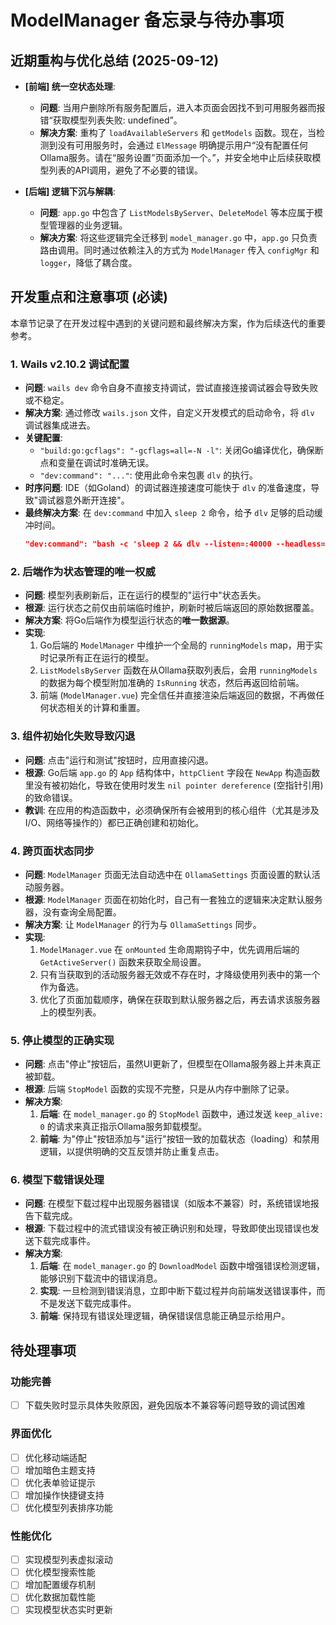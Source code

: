 # ModelManager 备忘录与待办事项

## 近期重构与优化总结 (2025-09-12)

- **[前端] 统一空状态处理**:
  - **问题**: 当用户删除所有服务配置后，进入本页面会因找不到可用服务器而报错“获取模型列表失败: undefined”。
  - **解决方案**: 重构了 `loadAvailableServers` 和 `getModels` 函数。现在，当检测到没有可用服务时，会通过 `ElMessage` 明确提示用户“没有配置任何Ollama服务。请在“服务设置”页面添加一个。”，并安全地中止后续获取模型列表的API调用，避免了不必要的错误。

- **[后端] 逻辑下沉与解耦**:
  - **问题**: `app.go` 中包含了 `ListModelsByServer`、`DeleteModel` 等本应属于模型管理器的业务逻辑。
  - **解决方案**: 将这些逻辑完全迁移到 `model_manager.go` 中，`app.go` 只负责路由调用。同时通过依赖注入的方式为 `ModelManager` 传入 `configMgr` 和 `logger`，降低了耦合度。

## 开发重点和注意事项 (必读)

本章节记录了在开发过程中遇到的关键问题和最终解决方案，作为后续迭代的重要参考。

### 1. Wails v2.10.2 调试配置

- **问题**: `wails dev` 命令自身不直接支持调试，尝试直接连接调试器会导致失败或不稳定。
- **解决方案**: 通过修改 `wails.json` 文件，自定义开发模式的启动命令，将 `dlv` 调试器集成进去。
- **关键配置**:
  - `"build:go:gcflags": "-gcflags=all=-N -l"`: 关闭Go编译优化，确保断点和变量在调试时准确无误。
  - `"dev:command": "..."`: 使用此命令来包裹 `dlv` 的执行。
- **时序问题**: IDE（如Goland）的调试器连接速度可能快于 `dlv` 的准备速度，导致"调试器意外断开连接"。
- **最终解决方案**: 在 `dev:command` 中加入 `sleep 2` 命令，给予 `dlv` 足够的启动缓冲时间。
  ```json
  "dev:command": "bash -c 'sleep 2 && dlv --listen=:40000 --headless=true --api-version=2 --accept-multiclient exec ./build/bin/ollama'"
  ```

### 2. 后端作为状态管理的唯一权威

- **问题**: 模型列表刷新后，正在运行的模型的"运行中"状态丢失。
- **根源**: 运行状态之前仅由前端临时维护，刷新时被后端返回的原始数据覆盖。
- **解决方案**: 将Go后端作为模型运行状态的**唯一数据源**。
- **实现**: 
  1. Go后端的 `ModelManager` 中维护一个全局的 `runningModels` map，用于实时记录所有正在运行的模型。
  2. `ListModelsByServer` 函数在从Ollama获取列表后，会用 `runningModels` 的数据为每个模型附加准确的 `IsRunning` 状态，然后再返回给前端。
  3. 前端 (`ModelManager.vue`) 完全信任并直接渲染后端返回的数据，不再做任何状态相关的计算和重置。

### 3. 组件初始化失败导致闪退

- **问题**: 点击"运行和测试"按钮时，应用直接闪退。
- **根源**: Go后端 `app.go` 的 `App` 结构体中，`httpClient` 字段在 `NewApp` 构造函数里没有被初始化，导致在使用时发生 `nil pointer dereference` (空指针引用) 的致命错误。
- **教训**: 在应用的构造函数中，必须确保所有会被用到的核心组件（尤其是涉及I/O、网络等操作的）都已正确创建和初始化。

### 4. 跨页面状态同步

- **问题**: `ModelManager` 页面无法自动选中在 `OllamaSettings` 页面设置的默认活动服务器。
- **根源**: `ModelManager` 页面在初始化时，自己有一套独立的逻辑来决定默认服务器，没有查询全局配置。
- **解决方案**: 让 `ModelManager` 的行为与 `OllamaSettings` 同步。
- **实现**:
  1. `ModelManager.vue` 在 `onMounted` 生命周期钩子中，优先调用后端的 `GetActiveServer()` 函数来获取全局设置。
  2. 只有当获取到的活动服务器无效或不存在时，才降级使用列表中的第一个作为备选。
  3. 优化了页面加载顺序，确保在获取到默认服务器之后，再去请求该服务器上的模型列表。

### 5. 停止模型的正确实现

- **问题**: 点击"停止"按钮后，虽然UI更新了，但模型在Ollama服务器上并未真正被卸载。
- **根源**: 后端 `StopModel` 函数的实现不完整，只是从内存中删除了记录。
- **解决方案**:
    1. **后端**: 在 `model_manager.go` 的 `StopModel` 函数中，通过发送 `keep_alive: 0` 的请求来真正指示Ollama服务卸载模型。
    2. **前端**: 为"停止"按钮添加与"运行"按钮一致的加载状态（loading）和禁用逻辑，以提供明确的交互反馈并防止重复点击。

### 6. 模型下载错误处理

- **问题**: 在模型下载过程中出现服务器错误（如版本不兼容）时，系统错误地报告下载完成。
- **根源**: 下载过程中的流式错误没有被正确识别和处理，导致即使出现错误也发送下载完成事件。
- **解决方案**:
    1. **后端**: 在 `model_manager.go` 的 `DownloadModel` 函数中增强错误检测逻辑，能够识别下载流中的错误消息。
    2. **实现**: 一旦检测到错误消息，立即中断下载过程并向前端发送错误事件，而不是发送下载完成事件。
    3. **前端**: 保持现有错误处理逻辑，确保错误信息能正确显示给用户。

## 待处理事项

### 功能完善
- [ ] 下载失败时显示具体失败原因，避免因版本不兼容等问题导致的调试困难

### 界面优化
- [ ] 优化移动端适配
- [ ] 增加暗色主题支持
- [ ] 优化表单验证提示
- [ ] 增加操作快捷键支持
- [ ] 优化模型列表排序功能

### 性能优化
- [ ] 实现模型列表虚拟滚动
- [ ] 优化模型搜索性能
- [ ] 增加配置缓存机制
- [ ] 优化数据加载性能
- [ ] 实现模型状态实时更新
